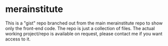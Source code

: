 # merainstitute

This is a "gist" repo branched out from the main merainstitute repo to show only the front-end code. The repo is just a collection of files. The actual working project/repo is available on request, please contact me if you want access to it.